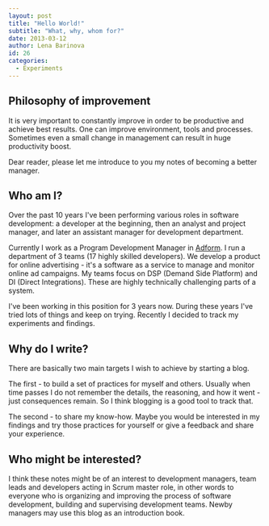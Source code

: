 ```yaml
---
layout: post
title: "Hello World!"
subtitle: "What, why, whom for?"
date: 2013-03-12
author: Lena Barinova
id: 26
categories:
  - Experiments
---
```


## Philosophy of improvement

It is very important to constantly improve in order to be productive and achieve best results. One can improve environment, tools and processes. Sometimes even a small change in management can result in huge productivity boost.

Dear reader, please let me introduce to you my notes of becoming a better manager.

## Who am I?

Over the past 10 years I've been performing various roles in software development: a developer at the beginning, then an analyst and project manager, and later an assistant manager for development department.

Currently I work as a Program Development Manager in [Adform](http://www.adform.com). I run a department of 3 teams (17 highly skilled developers). We develop a product for online advertising - it's a software as a service to manage and monitor online ad campaigns. My teams focus on DSP (Demand Side Platform) and DI (Direct Integrations). These are highly technically challenging parts of a system.

I've been working in this position for 3 years now. During these years I've tried lots of things and keep on trying. Recently I decided to track my experiments and findings.

## Why do I write?

There are basically two main targets I wish to achieve by starting a blog.

The first - to build a set of practices for myself and others. Usually when time passes I do not remember the details, the reasoning, and how it went - just consequences remain. So I think blogging is a good tool to track that.

The second - to share my know-how. Maybe you would be interested in my findings and try those practices for yourself or give a feedback and share your experience.

## Who might be interested?

I think these notes might be of an interest to development managers, team leads and developers acting in Scrum master role, in other words to everyone who is organizing and improving the process of software development, building and supervising development teams. Newby managers may use this blog as an introduction book.